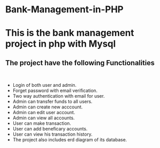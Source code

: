 # Bank-Management-in-PHP
<h1>This is the bank management project in php with Mysql</h1> 
<h2>The project have the following Functionalities</h2> <br>
<ul>
 <li>
Login of both user and admin. <br>
  </li>
  <li>
    Forget password with email verification.
  </li>
  <li>
    Two way authentication with email for user.
  </li>
  <li>
    Admin can transfer funds to all users. 
  </li>
    <li>
    Admin can create new acccount.
  </li>
  <li>
    Admin can edit user account.
  </li>
  <li>
    Admin can view all accounts.
  </li>
  <li>
    User can make transaction.
  </li>
  <li>
     User can add beneficary accounts.
  </li>
  <li>
    User can view his transaction history.
  </li>
  <li>
    The project also includes erd diagram of its database.
  </li>
  </ul>
